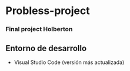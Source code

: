 # Probless-project
### Final project Holberton

## Entorno de desarrollo
- Visual Studio Code (versión más actualizada)
